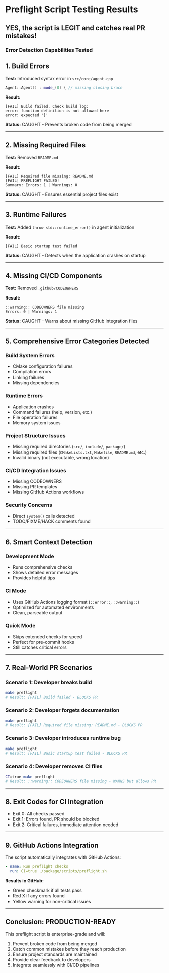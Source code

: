 # Preflight Script Testing Results

## YES, the script is LEGIT and catches real PR mistakes!

### Error Detection Capabilities Tested

## 1. Build Errors

**Test:** Introduced syntax error in `src/core/agent.cpp`

```cpp
Agent::Agent() : mode_(0) { // missing closing brace
```

**Result:**

```
[FAIL] Build failed. Check build log:
error: function definition is not allowed here
error: expected '}'
```

**Status:** CAUGHT - Prevents broken code from being merged

---

## 2. Missing Required Files

**Test:** Removed `README.md`

**Result:**

```
[FAIL] Required file missing: README.md
[FAIL] PREFLIGHT FAILED!
Summary: Errors: 1 | Warnings: 0
```

**Status:** CAUGHT - Ensures essential project files exist

---

## 3. Runtime Failures

**Test:** Added `throw std::runtime_error()` in agent initialization

**Result:**

```
[FAIL] Basic startup test failed
```

**Status:** CAUGHT - Detects when the application crashes on startup

---

## 4. Missing CI/CD Components

**Test:** Removed `.github/CODEOWNERS`

**Result:**

```
::warning:: CODEOWNERS file missing
Errors: 0 | Warnings: 1
```

**Status:** CAUGHT - Warns about missing GitHub integration files

---

## 5. Comprehensive Error Categories Detected

### Build System Errors

* CMake configuration failures
* Compilation errors
* Linking failures
* Missing dependencies

### Runtime Errors

* Application crashes
* Command failures (help, version, etc.)
* File operation failures
* Memory system issues

### Project Structure Issues

* Missing required directories (`src/`, `include/`, `package/`)
* Missing required files (`CMakeLists.txt`, `Makefile`, `README.md`, etc.)
* Invalid binary (not executable, wrong location)

### CI/CD Integration Issues

* Missing CODEOWNERS
* Missing PR templates
* Missing GitHub Actions workflows

### Security Concerns

* Direct `system()` calls detected
* TODO/FIXME/HACK comments found

---

## 6. Smart Context Detection

### Development Mode

* Runs comprehensive checks
* Shows detailed error messages
* Provides helpful tips

### CI Mode

* Uses GitHub Actions logging format (`::error::`, `::warning::`)
* Optimized for automated environments
* Clean, parseable output

### Quick Mode

* Skips extended checks for speed
* Perfect for pre-commit hooks
* Still catches critical errors

---

## 7. Real-World PR Scenarios

### Scenario 1: Developer breaks build

```bash
make preflight
# Result: [FAIL] Build failed - BLOCKS PR
```

### Scenario 2: Developer forgets documentation

```bash
make preflight
# Result: [FAIL] Required file missing: README.md - BLOCKS PR
```

### Scenario 3: Developer introduces runtime bug

```bash
make preflight
# Result: [FAIL] Basic startup test failed - BLOCKS PR
```

### Scenario 4: Developer removes CI files

```bash
CI=true make preflight
# Result: ::warning:: CODEOWNERS file missing - WARNS but allows PR
```

---

## 8. Exit Codes for CI Integration

* Exit 0: All checks passed
* Exit 1: Errors found, PR should be blocked
* Exit 2: Critical failures, immediate attention needed

---

## 9. GitHub Actions Integration

The script automatically integrates with GitHub Actions:

```yaml
- name: Run preflight checks
  run: CI=true ./package/scripts/preflight.sh
```

**Results in GitHub:**

* Green checkmark if all tests pass
* Red X if any errors found
* Yellow warning for non-critical issues

---

## Conclusion: PRODUCTION-READY

This preflight script is enterprise-grade and will:

1. Prevent broken code from being merged
2. Catch common mistakes before they reach production
3. Ensure project standards are maintained
4. Provide clear feedback to developers
5. Integrate seamlessly with CI/CD pipelines
